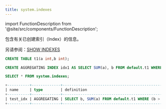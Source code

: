 ```yaml
---
title: system.indexes
---
```


import FunctionDescription from '@site/src/components/FunctionDescription';

<FunctionDescription description="引入版本：v1.1.50"/>

包含有关已创建索引（Index）的信息。

另请参阅：[SHOW INDEXES](../../10-sql-commands/50-administration-cmds/show-indexes.md)

```sql
CREATE TABLE t1(a int,b int);

CREATE AGGREGATING INDEX idx1 AS SELECT SUM(a), b FROM default.t1 WHERE b > 3 GROUP BY b;

SELECT * FROM system.indexes;

+----------+-------------+------------------------------------------------------------+----------------------------+
| name     | type        | definition                                                 | created_on                 |
+----------+-------------+------------------------------------------------------------+----------------------------+
| test_idx | AGGREGATING | SELECT b, SUM(a) FROM default.t1 WHERE (b > 3) GROUP BY b  | 2023-05-17 11:53:54.474377 |
+----------+-------------+------------------------------------------------------------+----------------------------+
```